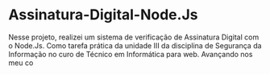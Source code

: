 # Assinatura-Digital-Node.Js
Nesse projeto, realizei um sistema de verificação de Assinatura Digital com o Node.Js. Como tarefa prática da unidade III da disciplina de Segurança da Informação no curo de Técnico em Informática para web. Avançando nos meu co
